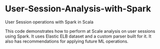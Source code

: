 # User-Session-Analysis-with-Spark
User Session operations with Spark in Scala

This code demonstrates how to perform at Scale analysis on
user sessions using Spark. 
It uses Elastic ELB dataset and a custom parser built 
for it. 
It also has recommendations for applying future ML operations. 
